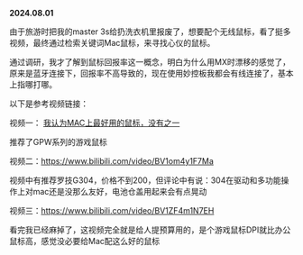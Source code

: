 **2024.08.01**

​由于旅游时把我的master 3s给扔洗衣机里报废了，想要配个无线鼠标，看了挺多视频，最终通过检索关键词Mac鼠标，来寻找心仪的鼠标。

​通过调研，我才了解到鼠标回报率这一概念，明白为什么用MX时漂移的感觉了，原来是蓝牙连接下，回报率不高导致的，现在使用妙控板我都会有线连接了，基本上指哪打哪。

​以下是参考视频链接：

视频一： [我认为MAC上最好用的鼠标，没有之一](https://www.bilibili.com/video/BV1c2421c7cK)

推荐了GPW系列的游戏鼠标

视频二：https://www.bilibili.com/video/BV1om4y1F7Ma

视频中有推荐罗技G304，价格不到200，但评论中有说：304在驱动和多功能操作上对mac还是没那么友好，电池仓盖用起来会有点晃动

视频三：https://www.bilibili.com/video/BV1ZF4m1N7EH

看完我已经麻掉了，这视频完全就是给人提预算用的，是个游戏鼠标DPI就比办公鼠标高，感觉没必要给Mac配这么好的鼠标